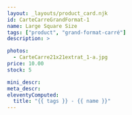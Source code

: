 ```yaml
---
layout: _layouts/product_card.njk
id: CarteCarreGrandFormat-1
name: Large Square Size
tags: ["product", "grand-format-carré"]
description: >

photos:
  - CarteCarre21x21extrat_1-a.jpg
price: 10.00
stock: 5

mini_descr:
meta_descr:
eleventyComputed:
  title: "{{ tags }} - {{ name }}"
---
```

